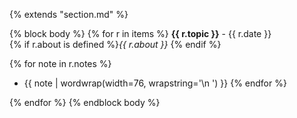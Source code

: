 {% extends "section.md" %}

{% block body %}
{% for r in items %}
**{{ r.topic }}** - {{ r.date }}  
{% if r.about is defined %}*{{ r.about }}*
{% endif %}

{% for note in r.notes %}
  - {{ note | wordwrap(width=76, wrapstring='\n    ') }}
{% endfor %}

{% endfor %}
{% endblock body %}
